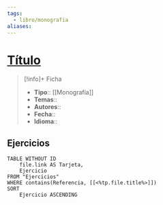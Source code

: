 ```yaml
---
tags:
  - libro/monografia
aliases:
---
```

# [Título]()

>[!info]+ Ficha
>- **Tipo**:: [[Monografía]]
>- **Temas**::
>- **Autores**::
>- **Fecha**::
>- **Idioma**::

## Ejercicios
```dataview
TABLE WITHOUT ID
    file.link AS Tarjeta,
    Ejercicio
FROM "Ejercicios"
WHERE contains(Referencia, [[<%tp.file.title%>]])
SORT
    Ejercicio ASCENDING
```

